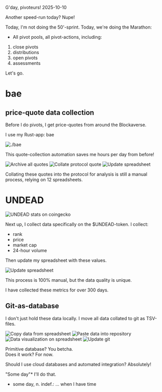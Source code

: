 G'day, pivoteurs! 2025-10-10

Another speed-run today? Nupe!

Today, I'm not doing the 50'-sprint. Today, we're doing the Marathon:

* All pivot pools, all pivot-actions, including:

1. close pivots
2. distributions
3. open pivots
4. assessments

Let's go.

# bae

## price-quote data collection

Before I do pivots, I get price-quotes from around the Blockaverse.

I use my Rust-app: bae

![`./bae`](imgs/01a-bae.png)

This quote-collection automation saves me hours per day from before!

![Archive all quotes](imgs/01b-quotes-all.png)
![Collate protocol quote](imgs/01c-quotes-protocol.png)
![Update spreadsheet](imgs/01d-spreadsheet.png)

Collating these quotes into the protocol for analysis is still a manual process, relying on 12 spreadsheets.

# UNDEAD

![UNDEAD stats on coingecko](imgs/02a-undead.png)

Next up, I collect data specifically on the $UNDEAD-token. I collect:

* rank
* price
* market cap
* 24-hour volume

Then update my spreadsheet with these values. 

![Update spreadsheet](imgs/02b-update.png)

This process is 100% manual, but the data quality is unique.

I have collected these metrics for over 300 days.

## Git-as-database

I don't just hold these data locally. I move all data collated to git as TSV-files.

![Copy data from spreadsheet](imgs/03a-copy.png)
![Paste data into repository](imgs/03b-paste.png)
![Data visualization on spreadsheet](imgs/03c-spreadsheet.png)
![Update git](imgs/03d-git.png)

Primitive database? You betcha.<br/>
Does it work? For now.

Should I use cloud databases and automated integration? Absolutely!

"Some day"* I'll do that.

* some day, n. indef.: ... when I have time
